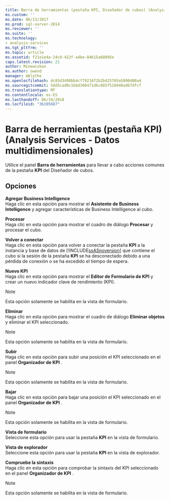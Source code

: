```yaml
---
title: Barra de herramientas (pestaña KPI, Diseñador de cubos) (Analysis Services - datos multidimensionales) | Documentos de Microsoft
ms.custom: ''
ms.date: 06/13/2017
ms.prod: sql-server-2014
ms.reviewer: ''
ms.suite: ''
ms.technology:
- analysis-services
ms.tgt_pltfrm: ''
ms.topic: article
ms.assetid: f21e1e4a-24c9-422f-a4be-84615a68095e
caps.latest.revision: 21
author: Minewiskan
ms.author: owend
manager: mblythe
ms.openlocfilehash: dc85d3498bb4cf79216f2b2b425765a5800d00a4
ms.sourcegitcommit: 5dd5cad0c1bbd308471d6c885f516948ad67dfcf
ms.translationtype: MT
ms.contentlocale: es-ES
ms.lasthandoff: 06/19/2018
ms.locfileid: "36105687"
---
```

# <a name="toolbar-kpis-tab-cube-designer-analysis-services---multidimensional-data"></a>Barra de herramientas (pestaña KPI) (Analysis Services - Datos multidimensionales)
  Utilice el panel **Barra de herramientas** para llevar a cabo acciones comunes de la pestaña **KPI** del Diseñador de cubos.  
  
## <a name="options"></a>Opciones  
 **Agregar Business Intelligence**  
 Haga clic en esta opción para mostrar el **Asistente de Business Intelligence** y agregar características de Business Intelligence al cubo.  
  
 **Procesar**  
 Haga clic en esta opción para mostrar el cuadro de diálogo **Procesar** y procesar el cubo.  
  
 **Volver a conectar**  
 Haga clic en esta opción para volver a conectar la pestaña **KPI** a la instancia y base de datos de [!INCLUDE[ssASnoversion](../includes/ssasnoversion-md.md)] que contiene el cubo si la sesión de la pestaña **KPI** se ha desconectado debido a una pérdida de conexión o se ha excedido el tiempo de espera.  
  
 **Nuevo KPI**  
 Haga clic en esta opción para mostrar el **Editor de Formulario de KPI** y crear un nuevo indicador clave de rendimiento (KPI).  
  
> [!NOTE]  
>  Esta opción solamente se habilita en la vista de formulario.  
  
 **Eliminar**  
 Haga clic en esta opción para mostrar el cuadro de diálogo **Eliminar objetos** y eliminar el KPI seleccionado.  
  
> [!NOTE]  
>  Esta opción solamente se habilita en la vista de formulario.  
  
 **Subir**  
 Haga clic en esta opción para subir una posición el KPI seleccionado en el panel **Organizador de KPI** .  
  
> [!NOTE]  
>  Esta opción solamente se habilita en la vista de formulario.  
  
 **Bajar**  
 Haga clic en esta opción para bajar una posición el KPI seleccionado en el panel **Organizador de KPI** .  
  
> [!NOTE]  
>  Esta opción solamente se habilita en la vista de formulario.  
  
 **Vista de formulario**  
 Seleccione esta opción para usar la pestaña **KPI** en la vista de formulario.  
  
 **Vista de explorador**  
 Seleccione esta opción para usar la pestaña **KPI** en la vista de explorador.  
  
 **Compruebe la sintaxis**  
 Haga clic en esta opción para comprobar la sintaxis del KPI seleccionado en el panel **Organizador de KPI** .  
  
> [!NOTE]  
>  Esta opción solamente se habilita en la vista de formulario.  
  
  